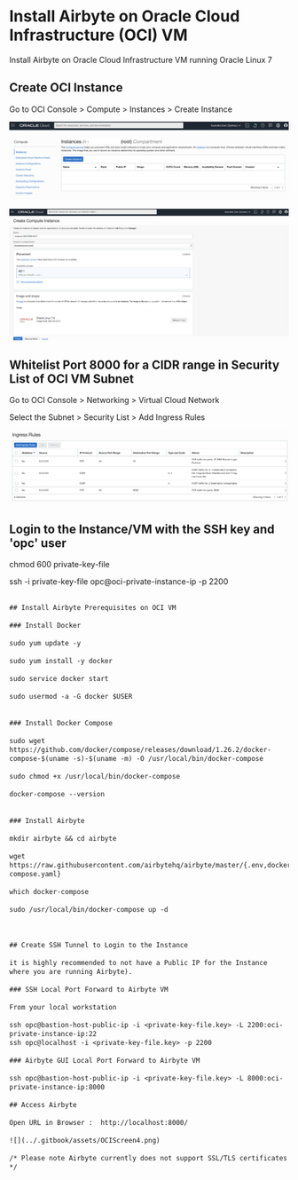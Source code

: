# Install Airbyte on Oracle Cloud Infrastructure (OCI) VM

Install Airbyte on Oracle Cloud Infrastructure VM running Oracle Linux 7

## Create OCI Instance 
Go to OCI Console > Compute > Instances > Create Instance

![](../.gitbook/assets/OCIScreen1.png)

![](../.gitbook/assets/OCIScreen2.png)


## Whitelist Port 8000 for a CIDR range in Security List of OCI VM Subnet
Go to OCI Console > Networking > Virtual Cloud Network

Select the Subnet > Security List > Add Ingress Rules

![](../.gitbook/assets/OCIScreen3.png)


## Login to the Instance/VM with the SSH key and 'opc' user
chmod 600 private-key-file

ssh -i private-key-file opc@oci-private-instance-ip -p 2200
```

## Install Airbyte Prerequisites on OCI VM

### Install Docker

sudo yum update -y

sudo yum install -y docker

sudo service docker start

sudo usermod -a -G docker $USER


### Install Docker Compose

sudo wget https://github.com/docker/compose/releases/download/1.26.2/docker-compose-$(uname -s)-$(uname -m) -O /usr/local/bin/docker-compose

sudo chmod +x /usr/local/bin/docker-compose

docker-compose --version


### Install Airbyte

mkdir airbyte && cd airbyte

wget https://raw.githubusercontent.com/airbytehq/airbyte/master/{.env,docker-compose.yaml}

which docker-compose 

sudo /usr/local/bin/docker-compose up -d



## Create SSH Tunnel to Login to the Instance

it is highly recommended to not have a Public IP for the Instance where you are running Airbyte). 

### SSH Local Port Forward to Airbyte VM

From your local workstation

ssh opc@bastion-host-public-ip -i <private-key-file.key> -L 2200:oci-private-instance-ip:22
ssh opc@localhost -i <private-key-file.key> -p 2200

### Airbyte GUI Local Port Forward to Airbyte VM

ssh opc@bastion-host-public-ip -i <private-key-file.key> -L 8000:oci-private-instance-ip:8000

## Access Airbyte

Open URL in Browser :  http://localhost:8000/

![](../.gitbook/assets/OCIScreen4.png)

/* Please note Airbyte currently does not support SSL/TLS certificates */
